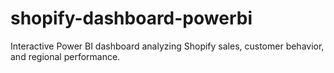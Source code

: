 # shopify-dashboard-powerbi
Interactive Power BI dashboard analyzing Shopify sales, customer behavior, and regional performance.
